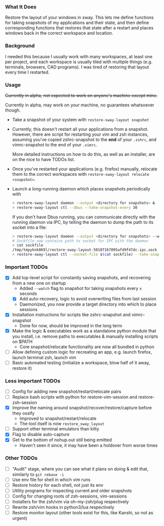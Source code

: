 ### What It Does

Restore the layout of your windows in sway. This lets me define functions for
taking snapshots of my applications and their state, and then define
corresponding functions that restores that state after a restart and places
windows back in the correct workspace and location.

### Background

I needed this because I usually work with many workspaces, at least one per
project, and each workspace is usually tiled with multiple things (e.g.
terminals, browsers, CAD programs). I was tired of restoring that layout every
time I restarted.

### Usage

~~Currently in alpha, not expected to work on anyone's machine except mine.~~

Currently in alpha, may work on your machine, no guarantees whatsoever though.

- Take a snapshot of your system with `restore-sway-layout snapshot`
- Currently, this doesn't restart all your applications from a snapshot.
  However, there are script for restarting your vim and zsh instances, assuming
  you've copied zshrc-snapshot to the **end** of your `.zshrc`, and
  vimrc-snapshot to the end of your `.vimrc`.

  More detailed instructions on how to do this, as well as an installer, are on
  the nice to have TODOs list.
- Once you've restarted your applications (e.g. firefox) manually, relocate them
  to the correct workspaces with `restore-sway-layout relocate <snapshot>`.
- Launch a long-running daemon which places snapshots periodically with

  ```sh
  > restore-sway-layout daemon --output <directory for snapshots> &
  > restore-sway-layout ctl --dbus --take-snapshot-every 30
  ```

  If you don't have Dbus running, you can communicate directly with the running
  daemon via IPC, by telling the daemon to dump the path to its socket into a
  file:

  ```sh
  > restore-sway-layout daemon --output <directory for snapshots> --write-socket-to sockfile &
  # Sockfile now contains path to socket for IPC with the daemon
  > cat sockfile
  /tmp/tmpyknk869l/restore-sway-layout-50107167095afd9f47dc-ipc.sock
  > restore-sway-layout ctl --socket-file $(cat sockfile) --take-snapshot-every 1
  ```

### Important TODOs
- [X] Add top-level script for constantly saving snapshots, and recovering from a new one on startup
  - Added `--watch` flag to snapshot for taking snapshots every `x` seconds
  - [X] Add auto-recovery, logic to avoid overwriting files from last session
  - Daemonized, you now provide a target directory into which to place sessions
- [X] Installation instructions for scripts like zshrc-snapshot and vimrc-snapshot
  - Done for now, should be improved in the long term
- [X] Make the logic & executables work as a standalone python module that you install, i.e. remove paths to executables & manually installing scripts on $PATH
  - Core snapshot/relocate functionality are now all bundled in python
- [ ] Allow defining custom logic for recreating an app, e.g. launch firefox, launch terminal zsh, launch vim
- [ ] Basic automated testing (initialize a workspace, blow half of it away, restore it)

### Less important TODOs
- [ ] Config for adding new snapshot/restart/relocate pairs
- [ ] Replace bash scripts with python for restore-vim-session and restore-zsh-session
- [X] Improve the naming around snapshot/recover/restore/capture before they ossify
  - Improved to snapshot/restart/relocate
  - The tool itself is now `restore_sway_layout`
- [ ] Support other terminal emulators than kitty
- [X] Flag to disable auto-capture
- [X] Get to the bottom of nohup.out *still* being emitted
  - Haven't seen it since, it may have been a holdover from worse times

### Other TODOs
- [ ] "Audit" stage, where you can see what it plans on doing & edit that, similarly to `git rebase -i`
- [ ] Use env file for shell in which vim runs
- [ ] Restore history for each shell, not just its env
- [ ] Utility programs for inspecting current and older snapshots
- [ ] Config for changing roots of zsh-sessions, vim-sessions
- [ ] Installers for the zsh/vim via oh-my-zsh/plug respectively
- [ ] Rewrite zsh/vim hooks in python3/lua respectively
- [ ] Restore monitor layout (other tools exist for this, like Kanshi, so not as urgent)
